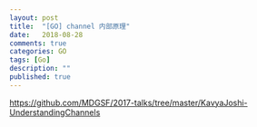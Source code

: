 ```yaml
---
layout: post
title:  "[GO] channel 内部原理"
date:   2018-08-28
comments: true
categories: GO
tags: [Go]
description: ""
published: true
---
```


https://github.com/MDGSF/2017-talks/tree/master/KavyaJoshi-UnderstandingChannels


